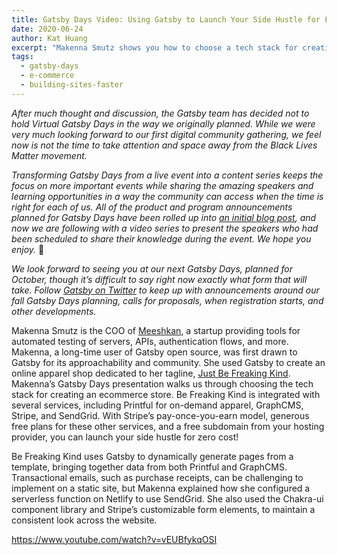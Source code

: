 ```yaml
---
title: Gatsby Days Video: Using Gatsby to Launch Your Side Hustle for Free
date: 2020-06-24
author: Kat Huang
excerpt: "Makenna Smutz shows you how to choose a tech stack for creating an ecommerce store from multiple services, using Gatsby to tie them all together -- for free!"
tags:
  - gatsby-days
  - e-commerce
  - building-sites-faster
---
```


_After much thought and discussion, the Gatsby team has decided not to hold Virtual Gatsby Days in the way we originally planned. While we were very much looking forward to our first digital community gathering, we feel now is not the time to take attention and space away from the Black Lives Matter movement._

_Transforming Gatsby Days from a live event into a content series keeps the focus on more important events while sharing the amazing speakers and learning opportunities in a way the community can access when the time is right for each of us. All of the product and program announcements planned for Gatsby Days have been rolled up into [an initial blog post](/blog/2020-06-23-Reconfiguring-Gatsby-Days/), and now we are following with a video series to present the speakers who had been scheduled to share their knowledge during the event. We hope you enjoy._ 💜

_We look forward to seeing you at our next Gatsby Days, planned for October, though it’s difficult to say right now exactly what form that will take. Follow [Gatsby on Twitter](https://twitter.com/gatsbyjs) to keep up with announcements around our fall Gatsby Days planning, calls for proposals, when registration starts, and other developments._

Makenna Smutz is the COO of [Meeshkan](https://meeshkan.com/), a startup providing tools for automated testing of servers, APIs, authentication flows, and more. Makenna, a long-time user of Gatsby open source, was first drawn to Gatsby for its approachability and community. She used Gatsby to create an online apparel shop dedicated to her tagline, [Just Be Freaking Kind](https://befreakingkind.com/). Makenna’s Gatsby Days presentation walks us through choosing the tech stack for creating an ecommerce store. Be Freaking Kind is integrated with several services, including Printful for on-demand apparel, GraphCMS, Stripe, and SendGrid. With Stripe’s pay-once-you-earn model, generous free plans for these other services, and a free subdomain from your hosting provider, you can launch your side hustle for zero cost!

Be Freaking Kind uses Gatsby to dynamically generate pages from a template, bringing together data from both Printful and GraphCMS. Transactional emails, such as purchase receipts, can be challenging to implement on a static site, but Makenna explained how she configured a serverless function on Netlify to use SendGrid. She also used the Chakra-ui component library and Stripe’s customizable form elements, to maintain a consistent look across the website.

https://www.youtube.com/watch?v=vEUBfykqOSI
